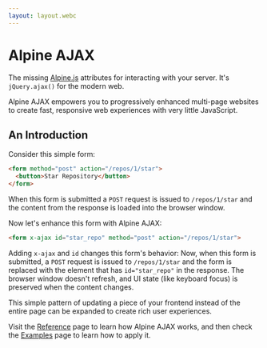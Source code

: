 ```yaml
---
layout: layout.webc
---
```


# Alpine AJAX

The missing [Alpine.js](https://alpinejs.dev) attributes for interacting with your server. It's `jQuery.ajax()` for the modern web.

Alpine AJAX empowers you to progressively enhanced multi-page websites to create fast, responsive web experiences with very little JavaScript.

## An Introduction

Consider this simple form:

```html
<form method="post" action="/repos/1/star">
  <button>Star Repository</button>
</form>
```

When this form is submitted a `POST` request is issued to `/repos/1/star` and the content from the response is loaded into the browser window.

Now let's enhance this form with Alpine AJAX:

```html
<form x-ajax id="star_repo" method="post" action="/repos/1/star">
```

Adding `x-ajax` and `id` changes this form's behavior: Now, when this form is submitted, a `POST` request is issued to `/repos/1/star` and the form is replaced with the element that has `id="star_repo"` in the response. The browser window doesn't refresh, and UI state (like keyboard focus) is preserved when the content changes.

This simple pattern of updating a piece of your frontend instead of the entire page can be expanded to create rich user experiences.

Visit the [Reference](/reference) page to learn how Alpine AJAX works, and then check the [Examples](/examples) page to learn how to apply it.
